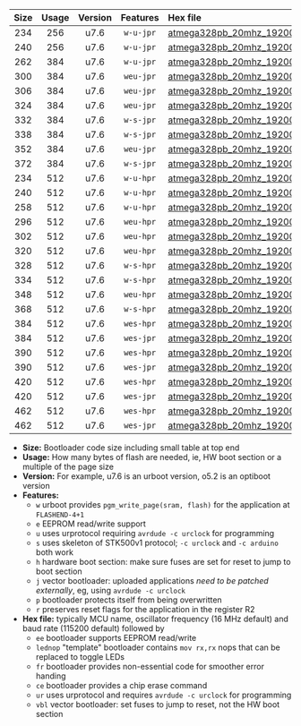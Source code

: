 |Size|Usage|Version|Features|Hex file|
|:-:|:-:|:-:|:-:|:--|
|234|256|u7.6|`w-u-jpr`|[atmega328pb_20mhz_19200bps_ur_vbl.hex](https://raw.githubusercontent.com/stefanrueger/urboot/main/bootloaders/atmega328pb/fcpu_20mhz/19200_bps/atmega328pb_20mhz_19200bps_ur_vbl.hex)|
|240|256|u7.6|`w-u-jpr`|[atmega328pb_20mhz_19200bps_lednop_ur_vbl.hex](https://raw.githubusercontent.com/stefanrueger/urboot/main/bootloaders/atmega328pb/fcpu_20mhz/19200_bps/atmega328pb_20mhz_19200bps_lednop_ur_vbl.hex)|
|262|384|u7.6|`w-u-jpr`|[atmega328pb_20mhz_19200bps_lednop_fr_ur_vbl.hex](https://raw.githubusercontent.com/stefanrueger/urboot/main/bootloaders/atmega328pb/fcpu_20mhz/19200_bps/atmega328pb_20mhz_19200bps_lednop_fr_ur_vbl.hex)|
|300|384|u7.6|`weu-jpr`|[atmega328pb_20mhz_19200bps_ee_ur_vbl.hex](https://raw.githubusercontent.com/stefanrueger/urboot/main/bootloaders/atmega328pb/fcpu_20mhz/19200_bps/atmega328pb_20mhz_19200bps_ee_ur_vbl.hex)|
|306|384|u7.6|`weu-jpr`|[atmega328pb_20mhz_19200bps_ee_lednop_ur_vbl.hex](https://raw.githubusercontent.com/stefanrueger/urboot/main/bootloaders/atmega328pb/fcpu_20mhz/19200_bps/atmega328pb_20mhz_19200bps_ee_lednop_ur_vbl.hex)|
|324|384|u7.6|`weu-jpr`|[atmega328pb_20mhz_19200bps_ee_lednop_fr_ur_vbl.hex](https://raw.githubusercontent.com/stefanrueger/urboot/main/bootloaders/atmega328pb/fcpu_20mhz/19200_bps/atmega328pb_20mhz_19200bps_ee_lednop_fr_ur_vbl.hex)|
|332|384|u7.6|`w-s-jpr`|[atmega328pb_20mhz_19200bps_vbl.hex](https://raw.githubusercontent.com/stefanrueger/urboot/main/bootloaders/atmega328pb/fcpu_20mhz/19200_bps/atmega328pb_20mhz_19200bps_vbl.hex)|
|338|384|u7.6|`w-s-jpr`|[atmega328pb_20mhz_19200bps_lednop_vbl.hex](https://raw.githubusercontent.com/stefanrueger/urboot/main/bootloaders/atmega328pb/fcpu_20mhz/19200_bps/atmega328pb_20mhz_19200bps_lednop_vbl.hex)|
|352|384|u7.6|`weu-jpr`|[atmega328pb_20mhz_19200bps_ee_lednop_fr_ce_ur_vbl.hex](https://raw.githubusercontent.com/stefanrueger/urboot/main/bootloaders/atmega328pb/fcpu_20mhz/19200_bps/atmega328pb_20mhz_19200bps_ee_lednop_fr_ce_ur_vbl.hex)|
|372|384|u7.6|`w-s-jpr`|[atmega328pb_20mhz_19200bps_lednop_fr_vbl.hex](https://raw.githubusercontent.com/stefanrueger/urboot/main/bootloaders/atmega328pb/fcpu_20mhz/19200_bps/atmega328pb_20mhz_19200bps_lednop_fr_vbl.hex)|
|234|512|u7.6|`w-u-hpr`|[atmega328pb_20mhz_19200bps_ur.hex](https://raw.githubusercontent.com/stefanrueger/urboot/main/bootloaders/atmega328pb/fcpu_20mhz/19200_bps/atmega328pb_20mhz_19200bps_ur.hex)|
|240|512|u7.6|`w-u-hpr`|[atmega328pb_20mhz_19200bps_lednop_ur.hex](https://raw.githubusercontent.com/stefanrueger/urboot/main/bootloaders/atmega328pb/fcpu_20mhz/19200_bps/atmega328pb_20mhz_19200bps_lednop_ur.hex)|
|258|512|u7.6|`w-u-hpr`|[atmega328pb_20mhz_19200bps_lednop_fr_ur.hex](https://raw.githubusercontent.com/stefanrueger/urboot/main/bootloaders/atmega328pb/fcpu_20mhz/19200_bps/atmega328pb_20mhz_19200bps_lednop_fr_ur.hex)|
|296|512|u7.6|`weu-hpr`|[atmega328pb_20mhz_19200bps_ee_ur.hex](https://raw.githubusercontent.com/stefanrueger/urboot/main/bootloaders/atmega328pb/fcpu_20mhz/19200_bps/atmega328pb_20mhz_19200bps_ee_ur.hex)|
|302|512|u7.6|`weu-hpr`|[atmega328pb_20mhz_19200bps_ee_lednop_ur.hex](https://raw.githubusercontent.com/stefanrueger/urboot/main/bootloaders/atmega328pb/fcpu_20mhz/19200_bps/atmega328pb_20mhz_19200bps_ee_lednop_ur.hex)|
|320|512|u7.6|`weu-hpr`|[atmega328pb_20mhz_19200bps_ee_lednop_fr_ur.hex](https://raw.githubusercontent.com/stefanrueger/urboot/main/bootloaders/atmega328pb/fcpu_20mhz/19200_bps/atmega328pb_20mhz_19200bps_ee_lednop_fr_ur.hex)|
|328|512|u7.6|`w-s-hpr`|[atmega328pb_20mhz_19200bps.hex](https://raw.githubusercontent.com/stefanrueger/urboot/main/bootloaders/atmega328pb/fcpu_20mhz/19200_bps/atmega328pb_20mhz_19200bps.hex)|
|334|512|u7.6|`w-s-hpr`|[atmega328pb_20mhz_19200bps_lednop.hex](https://raw.githubusercontent.com/stefanrueger/urboot/main/bootloaders/atmega328pb/fcpu_20mhz/19200_bps/atmega328pb_20mhz_19200bps_lednop.hex)|
|348|512|u7.6|`weu-hpr`|[atmega328pb_20mhz_19200bps_ee_lednop_fr_ce_ur.hex](https://raw.githubusercontent.com/stefanrueger/urboot/main/bootloaders/atmega328pb/fcpu_20mhz/19200_bps/atmega328pb_20mhz_19200bps_ee_lednop_fr_ce_ur.hex)|
|368|512|u7.6|`w-s-hpr`|[atmega328pb_20mhz_19200bps_lednop_fr.hex](https://raw.githubusercontent.com/stefanrueger/urboot/main/bootloaders/atmega328pb/fcpu_20mhz/19200_bps/atmega328pb_20mhz_19200bps_lednop_fr.hex)|
|384|512|u7.6|`wes-hpr`|[atmega328pb_20mhz_19200bps_ee.hex](https://raw.githubusercontent.com/stefanrueger/urboot/main/bootloaders/atmega328pb/fcpu_20mhz/19200_bps/atmega328pb_20mhz_19200bps_ee.hex)|
|384|512|u7.6|`wes-jpr`|[atmega328pb_20mhz_19200bps_ee_vbl.hex](https://raw.githubusercontent.com/stefanrueger/urboot/main/bootloaders/atmega328pb/fcpu_20mhz/19200_bps/atmega328pb_20mhz_19200bps_ee_vbl.hex)|
|390|512|u7.6|`wes-hpr`|[atmega328pb_20mhz_19200bps_ee_lednop.hex](https://raw.githubusercontent.com/stefanrueger/urboot/main/bootloaders/atmega328pb/fcpu_20mhz/19200_bps/atmega328pb_20mhz_19200bps_ee_lednop.hex)|
|390|512|u7.6|`wes-jpr`|[atmega328pb_20mhz_19200bps_ee_lednop_vbl.hex](https://raw.githubusercontent.com/stefanrueger/urboot/main/bootloaders/atmega328pb/fcpu_20mhz/19200_bps/atmega328pb_20mhz_19200bps_ee_lednop_vbl.hex)|
|420|512|u7.6|`wes-hpr`|[atmega328pb_20mhz_19200bps_ee_lednop_fr.hex](https://raw.githubusercontent.com/stefanrueger/urboot/main/bootloaders/atmega328pb/fcpu_20mhz/19200_bps/atmega328pb_20mhz_19200bps_ee_lednop_fr.hex)|
|420|512|u7.6|`wes-jpr`|[atmega328pb_20mhz_19200bps_ee_lednop_fr_vbl.hex](https://raw.githubusercontent.com/stefanrueger/urboot/main/bootloaders/atmega328pb/fcpu_20mhz/19200_bps/atmega328pb_20mhz_19200bps_ee_lednop_fr_vbl.hex)|
|462|512|u7.6|`wes-hpr`|[atmega328pb_20mhz_19200bps_ee_lednop_fr_ce.hex](https://raw.githubusercontent.com/stefanrueger/urboot/main/bootloaders/atmega328pb/fcpu_20mhz/19200_bps/atmega328pb_20mhz_19200bps_ee_lednop_fr_ce.hex)|
|462|512|u7.6|`wes-jpr`|[atmega328pb_20mhz_19200bps_ee_lednop_fr_ce_vbl.hex](https://raw.githubusercontent.com/stefanrueger/urboot/main/bootloaders/atmega328pb/fcpu_20mhz/19200_bps/atmega328pb_20mhz_19200bps_ee_lednop_fr_ce_vbl.hex)|

- **Size:** Bootloader code size including small table at top end
- **Usage:** How many bytes of flash are needed, ie, HW boot section or a multiple of the page size
- **Version:** For example, u7.6 is an urboot version, o5.2 is an optiboot version
- **Features:**
  + `w` urboot provides `pgm_write_page(sram, flash)` for the application at `FLASHEND-4+1`
  + `e` EEPROM read/write support
  + `u` uses urprotocol requiring `avrdude -c urclock` for programming
  + `s` uses skeleton of STK500v1 protocol; `-c urclock` and `-c arduino` both work
  + `h` hardware boot section: make sure fuses are set for reset to jump to boot section
  + `j` vector bootloader: uploaded applications *need to be patched externally*, eg, using `avrdude -c urclock`
  + `p` bootloader protects itself from being overwritten
  + `r` preserves reset flags for the application in the register R2
- **Hex file:** typically MCU name, oscillator frequency (16 MHz default) and baud rate (115200 default) followed by
  + `ee` bootloader supports EEPROM read/write
  + `lednop` "template" bootloader contains `mov rx,rx` nops that can be replaced to toggle LEDs
  + `fr` bootloader provides non-essential code for smoother error handing
  + `ce` bootloader provides a chip erase command
  + `ur` uses urprotocol and requires `avrdude -c urclock` for programming
  + `vbl` vector bootloader: set fuses to jump to reset, not the HW boot section
